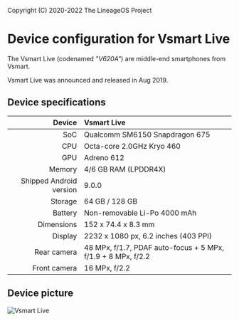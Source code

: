 Copyright (C) 2020-2022 The LineageOS Project

Device configuration for Vsmart Live
==============

The Vsmart Live (codenamed _"V620A"_) are middle-end smartphones from Vsmart.

Vsmart Live was announced and released in Aug 2019.

## Device specifications

| Device       | Vsmart Live                            |
| -----------: | :------------------------------------- |
| SoC          | Qualcomm SM6150 Snapdragon 675         |
| CPU          | Octa-core 2.0GHz Kryo 460              |
| GPU          | Adreno 612                             |
| Memory       | 4/6 GB RAM (LPDDR4X)                   |
| Shipped Android version | 9.0.0                       |
| Storage      | 64 GB / 128 GB                         |
| Battery      | Non-removable Li-Po 4000 mAh           |
| Dimensions   | 152 x 74.4 x 8.3 mm                    |
| Display      | 2232 x 1080 px, 6.2 inches (403 PPI)   |
| Rear camera  | 48 MPx, f/1.7, PDAF auto-focus + 5 MPx, f/1.9 + 8 MPx, f/2.2 |
| Front camera | 16 MPx, f/2.2                          |

## Device picture

![Vsmart Live](https://cdn.tgdd.vn/Products/Images/42/208847/vsmart-live-blue-docquyen-400x460.png "Vsmart Live")
